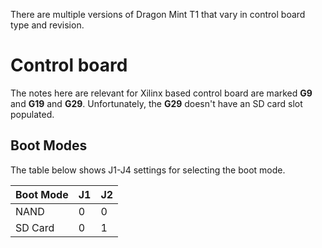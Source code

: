 There are multiple versions of Dragon Mint T1 that vary in control
board type and revision.

# Control board

The notes here are relevant for Xilinx based control board are marked **G9** and **G19** and **G29**. Unfortunately, the **G29** doesn't have an SD card slot populated.


## Boot Modes

The table below shows J1-J4 settings for selecting the boot mode.

| Boot Mode | J1 | J2 | 
|---|---|---|
| NAND | 0 | 0 |
| SD Card | 0 | 1 |
